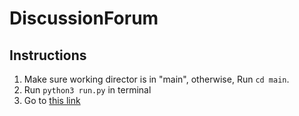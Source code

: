 # DiscussionForum

## Instructions 

1. Make sure working director is in "main", otherwise, Run `cd main`. 
2. Run `python3 run.py` in terminal 
3. Go to [this link](http://localhost:7777/) 

